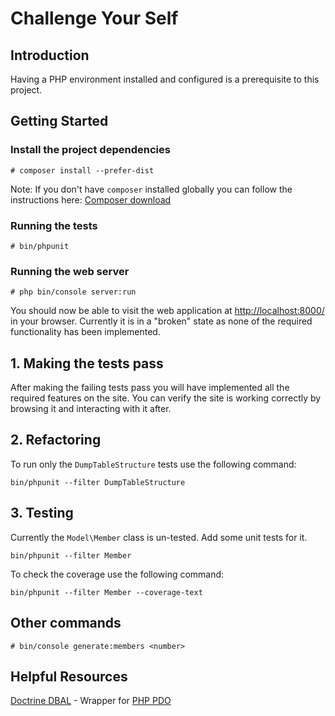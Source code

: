 # Challenge Your Self

## Introduction

Having a PHP environment installed and configured is a prerequisite to this project.

## Getting Started

### Install the project dependencies

    # composer install --prefer-dist

Note: If you don't have `composer` installed globally you can follow the instructions here: [Composer download](https://getcomposer.org/download/)

### Running the tests

    # bin/phpunit

### Running the web server

    # php bin/console server:run

You should now be able to visit the web application at [http://localhost:8000/](http://localhost:8000/) in your browser.
Currently it is in a "broken" state as none of the required functionality has been implemented.

## 1. Making the tests pass

After making the failing tests pass you will have implemented all the required features on the site.
You can verify the site is working correctly by browsing it and interacting with it after.

## 2. Refactoring

To run only the `DumpTableStructure` tests use the following command:

    bin/phpunit --filter DumpTableStructure


## 3. Testing

Currently the `Model\Member` class is un-tested. Add some unit tests for it.

    bin/phpunit --filter Member

To check the coverage use the following command:

    bin/phpunit --filter Member --coverage-text

## Other commands

    # bin/console generate:members <number>

## Helpful Resources

[Doctrine DBAL](http://docs.doctrine-project.org/projects/doctrine-dbal/en/latest/) - Wrapper for [PHP PDO](http://www.php.net/manual/en/book.pdo.php)
